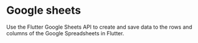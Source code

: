 # Google sheets

Use the Flutter Google Sheets API to create and save data to the rows and columns of the Google Spreadsheets in Flutter.
